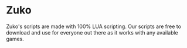 # Zuko
Zuko's scripts are made with 100% LUA scripting.
Our scripts are free to download and use for everyone out there as it works with any available games.
